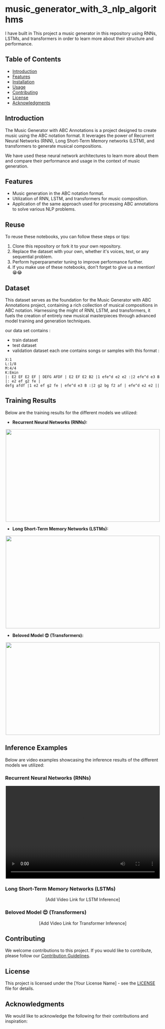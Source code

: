 # music_generator_with_3_nlp_algorithms
I have built in This project a music generator in this repository using RNNs, LSTMs, and transformers in order to learn more about their structure and performance.


## Table of Contents
- [Introduction](#introduction)
- [Features](#features)
- [Installation](#installation)
- [Usage](#usage)
- [Contributing](#contributing)
- [License](#license)
- [Acknowledgments](#acknowledgments)

## Introduction

The Music Generator with ABC Annotations is a project designed to create music using the ABC notation format. It leverages the power of Recurrent Neural Networks (RNN), Long Short-Term Memory networks (LSTM), and transformers to generate musical compositions. 

We have used these neural network architectures to learn more about them and compare their performance and usage in the context of music generation.




## Features

- Music generation in the ABC notation format.
- Utilization of RNN, LSTM, and transformers for music composition.
- Application of the same approach used for processing ABC annotations to solve various NLP problems.




## Reuse

To reuse these notebooks, you can follow these steps or tips:

1. Clone this repository or fork it to your own repository.
2. Replace the dataset with your own, whether it's voices, text, or any sequential problem.
3. Perform hyperparameter tuning to improve performance further.
4. If you make use of these notebooks, don't forget to give us a mention! 😁😂

## Dataset

This dataset serves as the foundation for the Music Generator with ABC Annotations project, containing a rich collection of musical compositions in ABC notation. Harnessing the might of RNN, LSTM, and transformers, it fuels the creation of entirely new musical masterpieces through advanced model training and generation techniques.

   our data set contains : 
   - train dataset
   - test dataset
   - validation dataset
   each one contains songs or samples with this format :
   ```
   X:1
   L:1/8
   M:4/4
   K:Emin
   |: E2 EF E2 EF | DEFG AFDF | E2 EF E2 B2 |1 efe^d e2 e2 :|2 efe^d e3 B |: e2 ef g2 fe |
   defg afdf |1 e2 ef g2 fe | efe^d e3 B :|2 g2 bg f2 af | efe^d e2 e2 ||
   ```




## Training Results

Below are the training results for the different models we utilized:

   - **Recurrent Neural Networks (RNNs):**

   <p align="center">
      <img src="https://github-production-user-asset-6210df.s3.amazonaws.com/89405673/272082340-26f21583-467f-4875-a862-cc9beff48571.png" height="300" width="500"/>
   </p>

   - **Long Short-Term Memory Networks (LSTMs):**

   <p align="center">
      <img src="https://github-production-user-asset-6210df.s3.amazonaws.com/89405673/272082328-72f33452-4e3b-41fc-836c-837d62e9fcc7.png" height="300" width="500"/>
   </p>

   - **Beloved Model 😍 (Transformers):**

   <p align="center">
      <img src="https://github-production-user-asset-6210df.s3.amazonaws.com/89405673/272082342-4e32381d-c90f-4a71-b740-6c20cd072ed9.png" height="300" width="500"/>
   </p>







## Inference Examples

Below are video examples showcasing the inference results of the different models we utilized:

### Recurrent Neural Networks (RNNs)

<p align="center">
   <video controls width="500" height="300">
       <source src="https://github-production-user-asset-6210df.s3.amazonaws.com/89405673/272085172-0c75e0a5-0f15-4657-9c70-24d0f501eec6.mp4" type="video/mp4">
       Your browser does not support the video tag.
   </video>
</p>

### Long Short-Term Memory Networks (LSTMs)

<p align="center">
   [Add Video Link for LSTM Inference]
</p>

### Beloved Model 😍 (Transformers)

<p align="center">
   [Add Video Link for Transformer Inference]
</p>






## Contributing

We welcome contributions to this project. If you would like to contribute, please follow our [Contribution Guidelines](CONTRIBUTING.md).

## License

This project is licensed under the [Your License Name] - see the [LICENSE](LICENSE) file for details.

## Acknowledgments

We would like to acknowledge the following for their contributions and inspiration:
